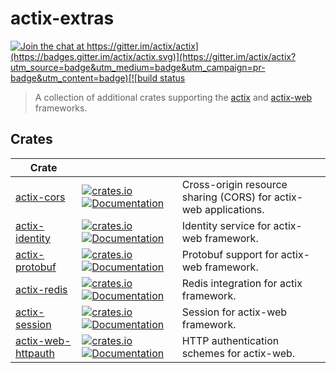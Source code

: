 # actix-extras

[![Join the chat at https://gitter.im/actix/actix](https://badges.gitter.im/actix/actix.svg)](https://gitter.im/actix/actix?utm_source=badge&utm_medium=badge&utm_campaign=pr-badge&utm_content=badge)[![build status](https://github.com/actix/actix-extras/workflows/CI%20%28Linux%29/badge.svg?branch=master&event=push)](https://github.com/actix/actix-extras/actions)

> A collection of additional crates supporting the [actix] and [actix-web] frameworks.


## Crates

| Crate                |                                                                                                                                                                                                                      |                                                                  |
| -------------------- | -------------------------------------------------------------------------------------------------------------------------------------------------------------------------------------------------------------------- | ---------------------------------------------------------------- |
| [actix-cors]         | [![crates.io](https://img.shields.io/crates/v/actix-cors)](https://crates.io/crates/actix-cors) [![Documentation](https://docs.rs/actix-cors/badge.svg)](https://docs.rs/actix-cors)                                 | Cross-origin resource sharing (CORS) for actix-web applications. |
| [actix-identity]     | [![crates.io](https://img.shields.io/crates/v/actix-identity)](https://crates.io/crates/actix-identity) [![Documentation](https://docs.rs/actix-identity/badge.svg)](https://docs.rs/actix-identity)                 | Identity service for actix-web framework.                        |
| [actix-protobuf]     | [![crates.io](https://img.shields.io/crates/v/actix-protobuf)](https://crates.io/crates/actix-protobuf) [![Documentation](https://docs.rs/actix-protobuf/badge.svg)](https://docs.rs/actix-protobuf)                 | Protobuf support for actix-web framework.                        |
| [actix-redis]        | [![crates.io](https://img.shields.io/crates/v/actix-redis)](https://crates.io/crates/actix-redis) [![Documentation](https://docs.rs/actix-redis/badge.svg)](https://docs.rs/actix-redis)                             | Redis integration for actix framework.                           |
| [actix-session]      | [![crates.io](https://img.shields.io/crates/v/actix-session)](https://crates.io/crates/actix-session) [![Documentation](https://docs.rs/actix-session/badge.svg)](https://docs.rs/actix-session)                     | Session for actix-web framework.                                 |
| [actix-web-httpauth] | [![crates.io](https://img.shields.io/crates/v/actix-web-httpauth)](https://crates.io/crates/actix-web-httpauth) [![Documentation](https://docs.rs/actix-web-httpauth/badge.svg)](https://docs.rs/actix-web-httpauth) | HTTP authentication schemes for actix-web.                       |


<!-- REFERENCES -->
[actix]: https://github.com/actix/actix
[actix-web]: https://github.com/actix/actix-web
[actix-extras]: https://github.com/actix/actix-extras
[actix-cors]: actix-cors
[actix-identity]: actix-identity
[actix-protobuf]: actix-protobuf
[actix-redis]: actix-redis
[actix-session]: actix-session
[actix-web-httpauth]: actix-web-httpauth
